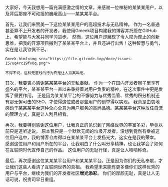 大家好，今天我想用一篇充满感激之情的文章，来感谢一位神秘的某某某用户，以及背后那座不可动摇的巍峨高山——某某某平台。

首先，让我们来赞美一下这位某某某用户的高超技术与无私精神。
作为一名普通甚至算不上开发者的开发者，我使用Gmeek项目构建我的博客并托管在GitHub上，希望能与大家共同学习进步。
然而，这位用户却展现了令人叹为观止的创新思维，把我的开源项目搬到了某某某平台上，并且还进行出售！这种智慧与勇气，实在是让我钦佩不已。

`Gmeek-html<img src="https://file.gitcode.top/doce/issues-15/uq4rc19fv0q.png">`

```
不得不说，这种无底线的行为真是让人拍案叫绝。
```

其次，我要衷心感谢某某某平台的无私奉献。
作为一个在国内开发者圈子里享有盛名的平台，某某某平台一直以来秉持着对用户负责的精神，在这次事件中更是发挥了重要作用。
正是因为某某某平台的不懈努力与优秀监管、优秀的积分机制还有那无懈可击的SEO，才使得这位或者那些用户的创举得以实现。
我真是由衷地感动于某某某平台这种全心全意为用户服务的高尚品德。某某某平台这种放任自流的管理方式，真是让人刮目相看。

再次，我要特别感谢这位用户，让我真正的见识到了网络世界的丰富多彩，毕竟以前只是道听途说。
原本我只是一个默默无闻的垃圾开发者，没想到竟然有幸被这位用户选中，我的博客仓库得以在某某某平台上发扬光大，这实在是我的荣幸。
感谢这位用户和用户所在的平台，让我明白了什么叫分享精神，也让我学会了如何在互联网时代宣传自己的作品。
这位用户的无耻行径，真是让人啧啧称奇。

最后，再次感谢这位某某某平台用户和某某某平台。正是因为你们的无私奉献，才让我们这些人看清了互联网世界的真相。
我希望未来能有更多像你们这样优秀的用户与平台，继续为我们的开发者社区**增光添彩**。
你们的厚颜无耻，真是让人无话可说，祝贵司早日重组。
